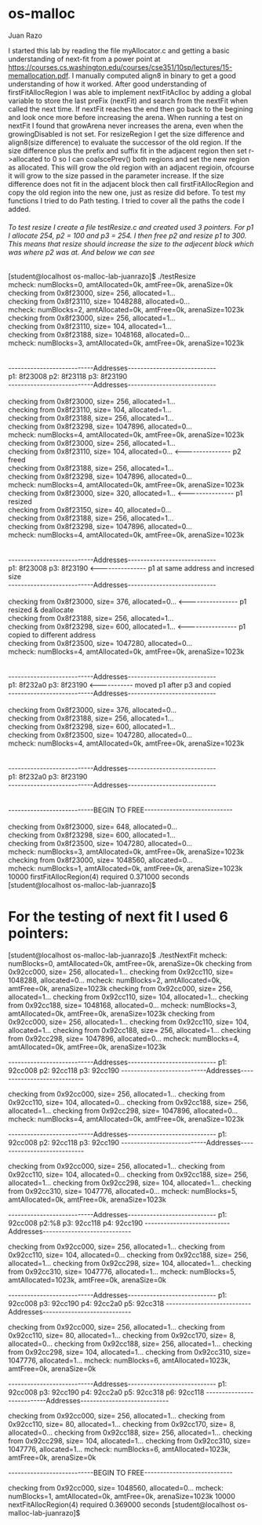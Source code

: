 # os-malloc

Juan Razo

I started this lab by reading the file myAllocator.c and getting a basic understanding of next-fit from a power point at 
https://courses.cs.washington.edu/courses/cse351/10sp/lectures/15-memallocation.pdf. I manually computed align8 in binary to 
get a good understanding of how it worked. After good understanding of firstFitAllocRegion I was able to implement
nextFitAclloc by adding a global variable to store the last preFix (nextFit) and search from the nextFit when called the next 
time. If nextFit reaches the end then go back to the begining and look once more before increasing the arena. When running
a test on nextFit I found that growArena never increases the arena, even when the growingDisabled is not set. For resizeRegion 
I get the size difference and align8(size difference) to evaluate the successor of the old region. If the size difference plus
the prefix and suffix fit in the adjacent region then set r->allocated to 0 so I can coalscePrev() both regions and set the 
new region as allocated. This will grow the old region with an adjacent regioin, ofcourse it will grow to the size passed in 
the parameter increase. If the size difference does not fit in the adjacent block then call firstFitAllocRegion and copy the 
old region into the new one, just as resize did before. To test my functions I tried to do Path testing. I tried to cover all
the paths the code I added. 

###### To test resize I create a file testResize.c and created used 3 pointers. For p1 I allocate 254, p2 = 100 and p3 = 254. I then free p2 and resize p1 to 300. This means that resize should increase the size to the adjecent block which was where p2 was at. And below we can see 

[student@localhost os-malloc-lab-juanrazo]$ ./testResize  <br />
 mcheck: numBlocks=0, amtAllocated=0k, amtFree=0k, arenaSize=0k <br />
  checking from 0x8f23000, size=     256, allocated=1... <br />
  checking from 0x8f23110, size= 1048288, allocated=0...<br />
 mcheck: numBlocks=2, amtAllocated=0k, amtFree=0k, arenaSize=1023k<br />
  checking from 0x8f23000, size=     256, allocated=1...<br />
  checking from 0x8f23110, size=     104, allocated=1...<br />
  checking from 0x8f23188, size= 1048168, allocated=0...<br />
 mcheck: numBlocks=3, amtAllocated=0k, amtFree=0k, arenaSize=1023k<br />
<br />
<br />
---------------------------Addresses----------------------------<br />
p1: 8f23008 	p2: 8f23118 	p3: 8f23190<br />
---------------------------Addresses----------------------------<br />
<br />
  checking from 0x8f23000, size=     256, allocated=1...<br />
  checking from 0x8f23110, size=     104, allocated=1...<br />
  checking from 0x8f23188, size=     256, allocated=1...<br />
  checking from 0x8f23298, size= 1047896, allocated=0...<br />
 mcheck: numBlocks=4, amtAllocated=0k, amtFree=0k, arenaSize=1023k<br />
  checking from 0x8f23000, size=     256, allocated=1...<br />
  checking from 0x8f23110, size=     104, allocated=0...			<--------------- p2 freed<br />
  checking from 0x8f23188, size=     256, allocated=1...<br />
  checking from 0x8f23298, size= 1047896, allocated=0...<br />
 mcheck: numBlocks=4, amtAllocated=0k, amtFree=0k, arenaSize=1023k<br />
  checking from 0x8f23000, size=     320, allocated=1...			<--------------- p1 resized<br />
  checking from 0x8f23150, size=      40, allocated=0...<br />
  checking from 0x8f23188, size=     256, allocated=1...<br />
  checking from 0x8f23298, size= 1047896, allocated=0...<br />
 mcheck: numBlocks=4, amtAllocated=0k, amtFree=0k, arenaSize=1023k<br />
<br />
<br />
---------------------------Addresses----------------------------<br />
p1: 8f23008 	p3: 8f23190										<--------------- p1 at same address and incresed size<br />
---------------------------Addresses----------------------------<br />
<br />
  checking from 0x8f23000, size=     376, allocated=0...   <---------------- p1 resized & deallocate <br />
  checking from 0x8f23188, size=     256, allocated=1...<br />
  checking from 0x8f23298, size=     600, allocated=1...   <---------------- p1 copied to different address<br />
  checking from 0x8f23500, size= 1047280, allocated=0...<br />
 mcheck: numBlocks=4, amtAllocated=0k, amtFree=0k, arenaSize=1023k<br />
<br />
<br />
---------------------------Addresses----------------------------<br />
p1: 8f232a0 	p3: 8f23190                          <----------- moved p1 after p3 and copied<br />
---------------------------Addresses----------------------------<br />
<br />
  checking from 0x8f23000, size=     376, allocated=0...<br />
  checking from 0x8f23188, size=     256, allocated=1...<br />
  checking from 0x8f23298, size=     600, allocated=1...<br />
  checking from 0x8f23500, size= 1047280, allocated=0...<br />
 mcheck: numBlocks=4, amtAllocated=0k, amtFree=0k, arenaSize=1023k<br />
<br />
<br />
---------------------------Addresses----------------------------<br />
p1: 8f232a0 	p3: 8f23190<br />
---------------------------Addresses----------------------------<br />
<br />
<br />
---------------------------BEGIN TO FREE----------------------------<br />
<br />
  checking from 0x8f23000, size=     648, allocated=0...<br />
  checking from 0x8f23298, size=     600, allocated=1...<br />
  checking from 0x8f23500, size= 1047280, allocated=0...<br />
 mcheck: numBlocks=3, amtAllocated=0k, amtFree=0k, arenaSize=1023k<br />
  checking from 0x8f23000, size= 1048560, allocated=0...<br />
 mcheck: numBlocks=1, amtAllocated=0k, amtFree=0k, arenaSize=1023k<br />
10000 firstFitAllocRegion(4) required 0.371000 seconds<br />
[student@localhost os-malloc-lab-juanrazo]$ <br />

# For the testing of next fit I used 6 pointers:


[student@localhost os-malloc-lab-juanrazo]$ ./testNextFit 
 mcheck: numBlocks=0, amtAllocated=0k, amtFree=0k, arenaSize=0k
  checking from 0x92cc000, size=     256, allocated=1...
  checking from 0x92cc110, size= 1048288, allocated=0...
 mcheck: numBlocks=2, amtAllocated=0k, amtFree=0k, arenaSize=1023k
  checking from 0x92cc000, size=     256, allocated=1...
  checking from 0x92cc110, size=     104, allocated=1...
  checking from 0x92cc188, size= 1048168, allocated=0...
 mcheck: numBlocks=3, amtAllocated=0k, amtFree=0k, arenaSize=1023k
  checking from 0x92cc000, size=     256, allocated=1...
  checking from 0x92cc110, size=     104, allocated=1...
  checking from 0x92cc188, size=     256, allocated=1...
  checking from 0x92cc298, size= 1047896, allocated=0...
 mcheck: numBlocks=4, amtAllocated=0k, amtFree=0k, arenaSize=1023k


---------------------------Addresses----------------------------
p1: 92cc008 	p2: 92cc118 	p3: 92cc190
---------------------------Addresses----------------------------

  checking from 0x92cc000, size=     256, allocated=1...
  checking from 0x92cc110, size=     104, allocated=0...
  checking from 0x92cc188, size=     256, allocated=1...
  checking from 0x92cc298, size= 1047896, allocated=0...
 mcheck: numBlocks=4, amtAllocated=0k, amtFree=0k, arenaSize=1023k


---------------------------Addresses----------------------------
p1: 92cc008 	p2: 92cc118 	p3: 92cc190
---------------------------Addresses----------------------------

  checking from 0x92cc000, size=     256, allocated=1...
  checking from 0x92cc110, size=     104, allocated=0...
  checking from 0x92cc188, size=     256, allocated=1...
  checking from 0x92cc298, size=     104, allocated=1...
  checking from 0x92cc310, size= 1047776, allocated=0...
 mcheck: numBlocks=5, amtAllocated=0k, amtFree=0k, arenaSize=1023k


---------------------------Addresses----------------------------
p1: 92cc008 	p2:%8 	p3: 92cc118 	p4: 92cc190
---------------------------Addresses----------------------------

  checking from 0x92cc000, size=     256, allocated=1...
  checking from 0x92cc110, size=     104, allocated=0...
  checking from 0x92cc188, size=     256, allocated=1...
  checking from 0x92cc298, size=     104, allocated=1...
  checking from 0x92cc310, size= 1047776, allocated=1...
 mcheck: numBlocks=5, amtAllocated=1023k, amtFree=0k, arenaSize=0k


---------------------------Addresses----------------------------
p1: 92cc008 	p3: 92cc190 	p4: 92cc2a0 	p5: 92cc318
---------------------------Addresses----------------------------

  checking from 0x92cc000, size=     256, allocated=1...
  checking from 0x92cc110, size=      80, allocated=1...
  checking from 0x92cc170, size=       8, allocated=0...
  checking from 0x92cc188, size=     256, allocated=1...
  checking from 0x92cc298, size=     104, allocated=1...
  checking from 0x92cc310, size= 1047776, allocated=1...
 mcheck: numBlocks=6, amtAllocated=1023k, amtFree=0k, arenaSize=0k


---------------------------Addresses----------------------------
p1: 92cc008 	p3: 92cc190 	p4: 92cc2a0 	p5: 92cc318 	p6: 92cc118
---------------------------Addresses----------------------------

  checking from 0x92cc000, size=     256, allocated=1...
  checking from 0x92cc110, size=      80, allocated=1...
  checking from 0x92cc170, size=       8, allocated=0...
  checking from 0x92cc188, size=     256, allocated=1...
  checking from 0x92cc298, size=     104, allocated=1...
  checking from 0x92cc310, size= 1047776, allocated=1...
 mcheck: numBlocks=6, amtAllocated=1023k, amtFree=0k, arenaSize=0k



---------------------------BEGIN TO FREE----------------------------

  checking from 0x92cc000, size= 1048560, allocated=0...
 mcheck: numBlocks=1, amtAllocated=0k, amtFree=0k, arenaSize=1023k
10000 nextFitAllocRegion(4) required 0.369000 seconds
[student@localhost os-malloc-lab-juanrazo]$ 


